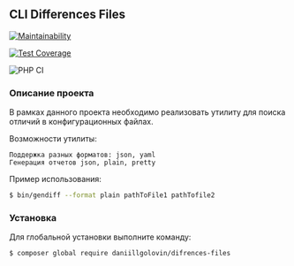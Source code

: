 ## CLI Differences Files
[![Maintainability](https://api.codeclimate.com/v1/badges/9b94c8580fc0c3482f4d/maintainability)](https://codeclimate.com/github/DaniillGolovin/Differences-Files/maintainability)

[![Test Coverage](https://api.codeclimate.com/v1/badges/9b94c8580fc0c3482f4d/test_coverage)](https://codeclimate.com/github/DaniillGolovin/Differences-Files/test_coverage)


![PHP CI](https://github.com/DaniillGolovin/Differences-Files/actions/workflows/lint.yml/badge.svg)


### Описание проекта
В рамках данного проекта необходимо реализовать утилиту для поиска отличий в конфигурационных файлах.

Возможности утилиты:

```
Поддержка разных форматов: json, yaml
Генерация отчетов json, plain, pretty
```

Пример использования:

```bash
$ bin/gendiff --format plain pathToFile1 pathTofile2
```

### Установка
Для глобальной установки выполните команду:
```bash
$ composer global require daniillgolovin/difrences-files
```